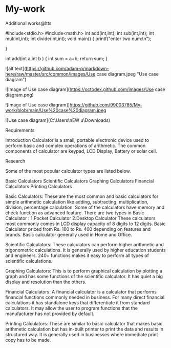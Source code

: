 # My-work
Additional works@ltts

#include<stdio.h>
#include<math.h>
int add(int,int);
int sub(int,int);
int mul(int,int);
int divide(int,int);
void main()
{
   printf("enter two num:\n");
   
}

int add(int a,int b )
{
     int sum = a+b;
    return sum;
}

![alt text](https://github.com/adam-p/markdown-here/raw/master/src/common/images/Use case diagram.jpeg "Use case diagram")

![Image of Use case diagram](https://octodex.github.com/images/Use case diagram.png)

![Image of Use case diagram]]https://github.com/99003785/My-work/blob/main/Use%20case%20diagram.jpeg

![Use case diagram](C:\Users\nEW u\Downloads)


Requirements

Introduction
Calculator is a small, portable electronic device used to perform basic and complex operations of arithmetic. The common components of calculator are keypad, LCD Display, Battery or solar cell. 

Research

Some of the most popular calculator types are listed below.
 
Basic Calculators
Scientific Calculators
Graphing Calculators
Financial Calculators
Printing Calculators

Basic Calculators: These are the most common and basic calculators for simple arithmetic calculation like adding, subtracting, multiplication, division, percentage calculation. Some of the calculators have memory and check function as advanced feature. There are two types in Basic Calculator :
1.Pocket Calculator 
2.Desktop Calculator
These calculators most commonly comes in LCD display capacity of 8 digits to 12 digits. Basic Calculator priced from Rs. 100 to Rs. 400 depending on features and brands. Basic calculator generally used in Home and Office.

Scientific Calculators: These calculators can perform higher arithmetic and trigonometric calculations. It is generally used by higher education students and engineers. 240+ functions makes it easy to perform all types of scientific calculations.

Graphing Calculators: This is to perform graphical calculation by plotting a graph and has some functions of the scientific calculator. It has quiet a big display and resolution than the others.

Financial Calculators: A financial calculator is a calculator that performs financial functions commonly needed in business. For many direct financial calculations it has standalone keys that differentiate it from standard calculators. It may allow the user to program functions that the manufacturer has not provided by default.

Printing Calculators: These are similar to basic calculator that makes basic arithmetic calculation but has in-built printer to print the data and results in structured way. It is generally used in businesses where immediate print copy has to be made.







 
